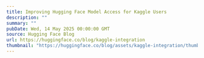 ```yaml
---
title: Improving Hugging Face Model Access for Kaggle Users
description: ""
summary: ""
pubDate: Wed, 14 May 2025 00:00:00 GMT
source: Hugging Face Blog
url: https://huggingface.co/blog/kaggle-integration
thumbnail: "https://huggingface.co/blog/assets/kaggle-integration/thumbnail.png"
---
```


